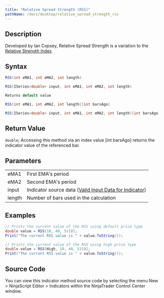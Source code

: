 ```yaml
---
title: "Relative Spread Strength (RSS)"
pathName: /docs/desktop/relative_spread_strength_rss
---
```


## Description

Developed by Ian Copsey, Relative Spread Strength is a variation to the [Relative Strength Index](/docs/desktop/relative_strength_index_rsi).

## Syntax

```csharp
RSS(int eMA1, int eMA2, int length)

RSS(ISeries<double> input, int eMA1, int eMA2, int length)

Returns default value

RSS(int eMA1, int eMA2, int length)[int barsAgo]

RSS(ISeries<double> input, int eMA1, int eMA2, int length)[int barsAgo]
```

## Return Value

`double`; Accessing this method via an index value [int barsAgo] returns the indicator value of the referenced bar.

## Parameters

|  |  |
| --- | --- |
| eMA1 | First EMA's period |
| eMA2 | Second EMA's period |
| input | Indicator source data ([Valid Input Data for Indicator](/docs/desktop/valid_input_data_for_indicator)) |
| length | Number of bars used in the calculation |

## Examples

```csharp
// Prints the current value of the RSS using default price type
double value = RSS(10, 40, 5)[0];
Print("The current RSS value is " + value.ToString());

// Prints the current value of the RSS using high price type
double value = RSS(High, 10, 40, 5)[0];
Print("The current RSS value is " + value.ToString());
```

## Source Code

You can view this indicator method source code by selecting the menu New > NinjaScript Editor > Indicators within the NinjaTrader Control Center window.
